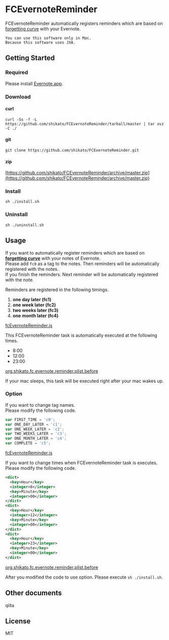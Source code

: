 # FCEvernoteReminder
FCEvernoteReminder automatically registers reminders which are based on [forgetting curve](https://en.wikipedia.org/wiki/Forgetting_curve) with your Evernote.

```
You can use this software only in Mac.
Because this software uses JXA.
```

## Getting Started
### Required 
Please install [Evernote.app](https://itunes.apple.com/en/app/evernote/id406056744?mt=12).

### Download
#### curl
``` 
curl -Ss -f -L https://github.com/shikato/FCEvernoteReminder/tarball/master | tar xvz -C ./
```

#### git
```
git clone https://github.com/shikato/FCEvernoteReminder.git
```

#### zip
[https://github.com/shikato/FCEvernoteReminder/archive/master.zip](https://github.com/shikato/FCEvernoteReminder/archive/master.zip)

### Install
```
sh ./install.sh
```

### Uninstall
```
sh ./uninstall.sh
```

## Usage
If you want to automatically register reminders which are based on **[forgetting curve](https://en.wikipedia.org/wiki/Forgetting_curve)** with your notes of Evernote.  
Please add `fc0` as a tag to the notes. Then reminders will be automatically registered with the notes.  
If you finish the reminders. Next reminder will be automatically registered with the note.

Reminders are registered in the following timings.

1. **one day later (fc1)**
1. **one week later (fc2)**
1. **two weeks later (fc3)**
1. **one month later (fc4)**

[fcEvernoteReminder.js]()

This FCEvernoteReminder task is automatically executed at the following times.
* 8:00
* 12:00
* 23:00

[org.shikato.fc.evernote.reminder.plist.before]()

If your mac sleeps, this task will be executed right after your mac wakes up.

### Option 
If you want to change tag names.  
Please modify the following code.
```javascript
var FIRST_TIME = 'c0';
var ONE_DAY_LATER = 'c1';
var ONE_WEEK_LATER = 'c2';
var TWO_WEEKS_LATER = 'c3';
var ONE_MONTH_LATER = 'c4';
var COMPLETE = 'c5';
```

[fcEvernoteReminder.js]()

If you want to change times when FCEvernoteReminder task is executes.  
Please modify the following code.
```xml
<dict>
  <key>Hour</key>
  <integer>8</integer>
  <key>Minute</key>
  <integer>00</integer>
</dict>
<dict>
  <key>Hour</key>
  <integer>12</integer>
  <key>Minute</key>
  <integer>00</integer>
</dict>
<dict>
  <key>Hour</key>
  <integer>23</integer>
  <key>Minute</key>
  <integer>00</integer>
</dict>  
```
[org.shikato.fc.evernote.reminder.plist.before]()

After you modified the code to use option. Please execute `sh ./install.sh`.

## Other documents
qiita

## License
MIT


